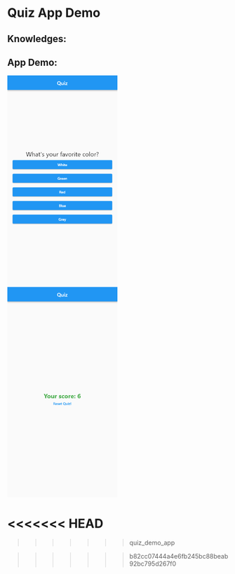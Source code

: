 # Quiz App Demo

## Knowledges:

## App Demo:

<img src ="quiz_screen.png" height="480px"> <img src ="result_screen.png" height="480px">

<<<<<<< HEAD
=======

>>>>>>> quiz_demo_app



>>>>>>> b82cc07444a4e6fb245bc88beab92bc795d267f0
